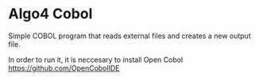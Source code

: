 # Algo4 Cobol
Simple COBOL program that reads external files and creates a new output file.

In order to run it, it is neccesary to install Open Cobol https://github.com/OpenCobolIDE

